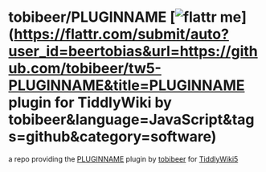 tobibeer/PLUGINNAME [![flattr me](http://api.flattr.com/button/flattr-badge-large.png)](https://flattr.com/submit/auto?user_id=beertobias&url=https://github.com/tobibeer/tw5-PLUGINNAME&title=PLUGINNAME plugin for TiddlyWiki by tobibeer&language=JavaScript&tags=github&category=software)
=================

a repo providing the [PLUGINNAME](https://tobibeer.github.io/tw5-plugins#PLUGINNAME) plugin by [tobibeer](https://github.com/tobibeer) for [TiddlyWiki5](http://tiddlywiki.com)